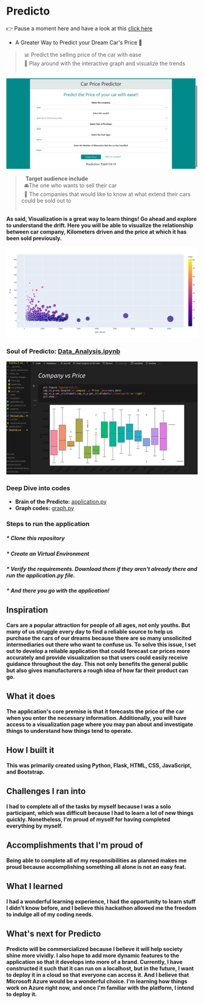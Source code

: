 # Predicto
👉 Pause a moment here and have a look at this [click here](https://youtu.be/3Gx3Sm815G8)
* A Greater Way to Predict your Dream Car's Price 🎯

> &ensp;📊  Predict the selling price of the car with ease <br>
  &ensp;👀 Play around with the interactive graph and visualize the trends <br><br>

![front_page](Readme_images/front.jpg)
<br>
>  &ensp; **Target audience include**<br>
  &ensp;🚘The one who wants to sell their car<br>
  &ensp;🏢 The companies that would like to know at what extend their cars could be sold out to <br><br>

__As said, Visualization is a great way to learn things! Go ahead and explore to understand the drift. Here you will be able to visualize the relationship between car company, Kilometers driven and the price at which it has been sold previously.__<br>

![graph_image](Readme_images/graph.png)

### Soul of Predicto: [Data_Analysis.ipynb](./Data_Analysis.ipynb)<br>

![data](Readme_images/data.png)
### Deep Dive into codes
 * __Brain of the Predicto:__ [application.py](./application.py)
 * __Graph codes:__ [graph.py](./graph.py)

### Steps to run the application
##### * Clone this repository
##### * Create an Virtual Environment
##### * Verify the requirements. Download them if they aren't already there and run the application.py file.
##### * And there you go with the application! 

## Inspiration
#### Cars are a popular attraction for people of all ages, not only youths. But many of us struggle every day to find a reliable source to help us purchase the cars of our dreams because there are so many unsolicited intermediaries out there who want to confuse us. To solve this issue, I set out to develop a reliable application that could forecast car prices more accurately and provide visualization so that users could easily receive guidance throughout the day. This not only benefits the general public but also gives manufacturers a rough idea of how far their product can go.

## What it does
#### The application's core premise is that it forecasts the price of the car when you enter the necessary information. Additionally, you will have access to a visualization page where you may pan about and investigate things to understand how things tend to operate.

## How I built it
#### This was primarily created using Python, Flask, HTML, CSS, JavaScript, and Bootstrap.

## Challenges I ran into
#### I had to complete all of the tasks by myself because I was a solo participant, which was difficult because I had to learn a lot of new things quickly. Nonetheless, I'm proud of myself for having completed everything by myself.

## Accomplishments that I'm proud of
#### Being able to complete all of my responsibilities as planned makes me proud because accomplishing something all alone is not an easy feat.

## What I learned
#### I had a wonderful learning experience, I had the opportunity to learn stuff I didn't know before, and I believe this hackathon allowed me the freedom to indulge all of my coding needs.

## What's next for Predicto
#### Predicto will be commercialized because I believe it will help society shine more vividly. I also hope to add more dynamic features to the application so that it develops into more of a brand. Currently, I have constructed it such that it can run on a localhost, but in the future, I want to deploy it in a cloud so that everyone can access it. And I believe that Microsoft Azure would be a wonderful choice. I'm learning how things work on Azure right now, and once I'm familiar with the platform, I intend to deploy it.


